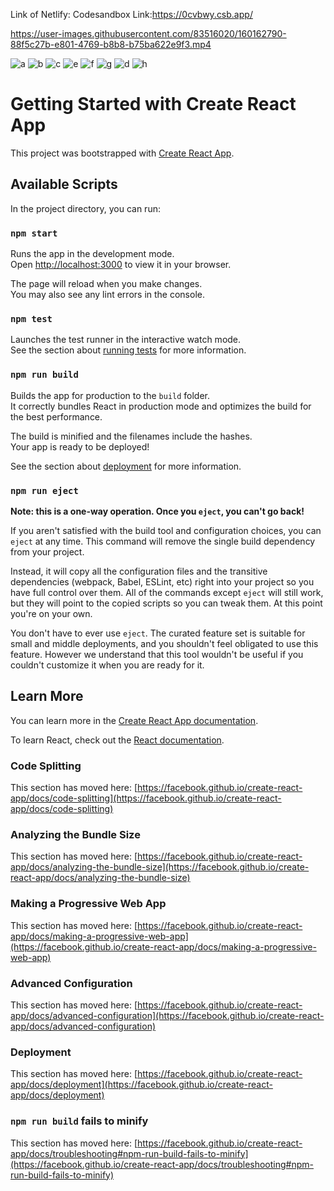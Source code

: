 Link of Netlify:
Codesandbox Link:https://0cvbwy.csb.app/



https://user-images.githubusercontent.com/83516020/160162790-88f5c27b-e801-4769-b8b8-b75ba622e9f3.mp4

![a](https://user-images.githubusercontent.com/83516020/160172157-f525996b-c62b-49dd-8e04-6398a1595b0c.jpg)
![b](https://user-images.githubusercontent.com/83516020/160172173-16ef76e7-fea6-49dd-b6e4-4a7ed4bf8df2.jpg)
![c](https://user-images.githubusercontent.com/83516020/160172195-81b26a73-6ea2-4b4a-ad18-e0ed2bfa3aef.jpg)
![e](https://user-images.githubusercontent.com/83516020/160172204-f50fee47-afcd-4a8c-b0de-aad4daefd17a.jpg)
![f](https://user-images.githubusercontent.com/83516020/160172222-00ab6ad0-05e4-43d9-a840-e1f093c1dc22.jpg)
![g](https://user-images.githubusercontent.com/83516020/160172238-b514e1eb-41e7-4463-9ceb-651a5dc5bd8d.jpg)
![d](https://user-images.githubusercontent.com/83516020/160172278-56506808-2184-4a2c-973b-8804463e91ed.jpg)
![h](https://user-images.githubusercontent.com/83516020/160172283-b20fc56e-b776-41fd-b8af-a6bd2b1c7f49.jpg)



# Getting Started with Create React App

This project was bootstrapped with [Create React App](https://github.com/facebook/create-react-app).

## Available Scripts

In the project directory, you can run:

### `npm start`

Runs the app in the development mode.\
Open [http://localhost:3000](http://localhost:3000) to view it in your browser.

The page will reload when you make changes.\
You may also see any lint errors in the console.

### `npm test`

Launches the test runner in the interactive watch mode.\
See the section about [running tests](https://facebook.github.io/create-react-app/docs/running-tests) for more information.

### `npm run build`

Builds the app for production to the `build` folder.\
It correctly bundles React in production mode and optimizes the build for the best performance.

The build is minified and the filenames include the hashes.\
Your app is ready to be deployed!

See the section about [deployment](https://facebook.github.io/create-react-app/docs/deployment) for more information.

### `npm run eject`

**Note: this is a one-way operation. Once you `eject`, you can't go back!**

If you aren't satisfied with the build tool and configuration choices, you can `eject` at any time. This command will remove the single build dependency from your project.

Instead, it will copy all the configuration files and the transitive dependencies (webpack, Babel, ESLint, etc) right into your project so you have full control over them. All of the commands except `eject` will still work, but they will point to the copied scripts so you can tweak them. At this point you're on your own.

You don't have to ever use `eject`. The curated feature set is suitable for small and middle deployments, and you shouldn't feel obligated to use this feature. However we understand that this tool wouldn't be useful if you couldn't customize it when you are ready for it.

## Learn More

You can learn more in the [Create React App documentation](https://facebook.github.io/create-react-app/docs/getting-started).

To learn React, check out the [React documentation](https://reactjs.org/).

### Code Splitting

This section has moved here: [https://facebook.github.io/create-react-app/docs/code-splitting](https://facebook.github.io/create-react-app/docs/code-splitting)

### Analyzing the Bundle Size

This section has moved here: [https://facebook.github.io/create-react-app/docs/analyzing-the-bundle-size](https://facebook.github.io/create-react-app/docs/analyzing-the-bundle-size)

### Making a Progressive Web App

This section has moved here: [https://facebook.github.io/create-react-app/docs/making-a-progressive-web-app](https://facebook.github.io/create-react-app/docs/making-a-progressive-web-app)

### Advanced Configuration

This section has moved here: [https://facebook.github.io/create-react-app/docs/advanced-configuration](https://facebook.github.io/create-react-app/docs/advanced-configuration)

### Deployment

This section has moved here: [https://facebook.github.io/create-react-app/docs/deployment](https://facebook.github.io/create-react-app/docs/deployment)

### `npm run build` fails to minify

This section has moved here: [https://facebook.github.io/create-react-app/docs/troubleshooting#npm-run-build-fails-to-minify](https://facebook.github.io/create-react-app/docs/troubleshooting#npm-run-build-fails-to-minify)
